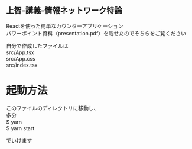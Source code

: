 ## 上智-講義-情報ネットワーク特論
Reactを使った簡単なカウンターアプリケーション<br>
パワーポイント資料（presentation.pdf）を載せたのでそちらをご覧ください<br>

自分で作成したファイルは<br>
src/App.tsx<br>
src/App.css<br>
src/index.tsx<br>

# 起動方法
このファイルのディレクトリに移動し、<br>
多分<br>
$ yarn<br>
$ yarn start<br>

でいけます
